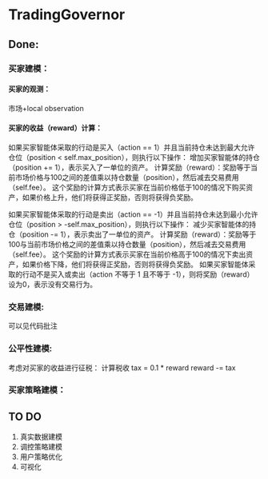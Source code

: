 # TradingGovernor


## Done:

### 买家建模：


#### 买家的观测：
市场+local observation


#### 买家的收益（reward）计算：

如果买家智能体采取的行动是买入（action == 1）并且当前持仓未达到最大允许仓位（position < self.max_position），则执行以下操作：
增加买家智能体的持仓（position += 1），表示买入了一单位的资产。
计算奖励（reward）：奖励等于当前市场价格与100之间的差值乘以持仓数量（position），然后减去交易费用（self.fee）。
这个奖励的计算方式表示买家在当前价格低于100的情况下购买资产，如果价格上升，他们将获得正奖励，否则将获得负奖励。

如果买家智能体采取的行动是卖出（action == -1）并且当前持仓未达到最小允许仓位（position > -self.max_position），则执行以下操作：
减少买家智能体的持仓（position -= 1），表示卖出了一单位的资产。
计算奖励（reward）：奖励等于100与当前市场价格之间的差值乘以持仓数量（position），然后减去交易费用（self.fee）。
这个奖励的计算方式表示买家在当前价格高于100的情况下卖出资产，如果价格下降，他们将获得正奖励，否则将获得负奖励。
如果买家智能体采取的行动不是买入或卖出（action 不等于 1 且不等于 -1），则将奖励（reward）设为0，表示没有交易行为。

### 交易建模:

可以见代码批注

### 公平性建模:

考虑对买家的收益进行征税：
计算税收
tax = 0.1 * reward
reward -= tax

### 买家策略建模：




## TO DO 


1. 真实数据建模
2. 调控策略建模
3. 用户策略优化
4. 可视化
